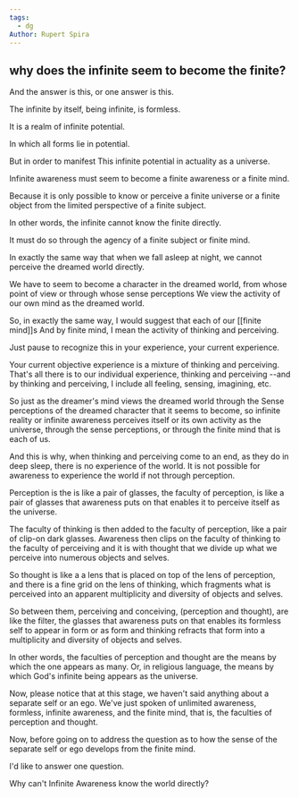 ```yaml
---
tags:
  - dg
Author: Rupert Spira
---
```



## why does the infinite seem to become the finite?

And the answer is this, or one answer is this.

The infinite by itself, being infinite, is formless.

It is a realm of infinite potential.

In which all forms lie in potential.

But in order to manifest This infinite potential in actuality as a universe.

Infinite awareness must seem to become a finite awareness or a finite mind.

Because it is only possible to know or perceive a finite universe or a finite object from the limited perspective of a finite subject.

In other words, the infinite cannot know the finite directly.

It must do so through the agency of a finite subject or finite mind.

In exactly the same way that when we fall asleep at night, we cannot perceive the dreamed world directly.

We have to seem to become a character in the dreamed world, from whose point of view or through whose sense perceptions We view the activity of our own mind as the dreamed world.

So, in exactly the same way, I would suggest that each of our [[finite mind]]s And by finite mind, I mean the activity of thinking and perceiving.

Just pause to recognize this in your experience, your current experience.

Your current objective experience is a mixture of thinking and perceiving. That's all there is to our individual experience, thinking and perceiving --and by thinking and perceiving, I include all feeling, sensing, imagining, etc.

So just as the dreamer's mind views the dreamed world through the Sense perceptions of the dreamed character that it seems to become, so infinite reality or infinite awareness perceives itself or its own activity as the universe, through the sense perceptions, or through the finite mind that is each of us.

And this is why, when thinking and perceiving come to an end, as they do in deep sleep, there is no experience of the world. It is not possible for awareness to experience the world if not through perception.

Perception is the is like a pair of glasses, the faculty of perception, is like a pair of glasses that awareness puts on that enables it to perceive itself as the universe.

The faculty of thinking is then added to the faculty of perception, like a pair of clip-on dark glasses. Awareness then clips on the faculty of thinking to the faculty of perceiving and it is with thought that we divide up what we perceive into numerous objects and selves.

So thought is like a a lens that is placed on top of the lens of perception, and there is a fine grid on the lens of thinking, which fragments what is perceived into an apparent multiplicity and diversity of objects and selves.

So between them, perceiving and conceiving, (perception and thought), are like the filter, the glasses that awareness puts on that enables its formless self to appear in form or as form and thinking refracts that form into a multiplicity and diversity of objects and selves.

In other words, the faculties of perception and thought are the means by which the one appears as many. Or, in religious language, the means by which God's infinite being appears as the universe.

Now, please notice that at this stage, we haven't said anything about a separate self or an ego. We've just spoken of unlimited awareness, formless, infinite awareness, and the finite mind, that is, the faculties of perception and thought.

Now, before going on to address the question as to how the sense of the separate self or ego develops from the finite mind.

I'd like to answer one question.


Why can't Infinite Awareness know the world directly?
